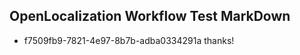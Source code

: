 ## OpenLocalization Workflow Test MarkDown
* f7509fb9-7821-4e97-8b7b-adba0334291a 
thanks!<!--HONumber=Mar16_HO3-->
